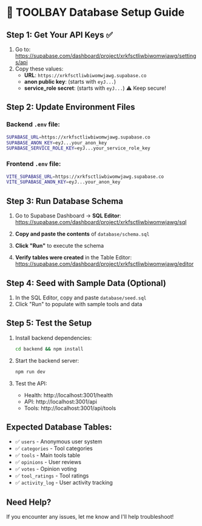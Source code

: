 # 🚀 TOOLBAY Database Setup Guide

## Step 1: Get Your API Keys ✅

1. Go to: https://supabase.com/dashboard/project/xrkfsctliwbiwomwjawg/settings/api
2. Copy these values:
   - **URL**: `https://xrkfsctliwbiwomwjawg.supabase.co`
   - **anon public key**: (starts with `eyJ...`)  
   - **service_role secret**: (starts with `eyJ...`) ⚠️ Keep secure!

## Step 2: Update Environment Files

### Backend `.env` file:
```bash
SUPABASE_URL=https://xrkfsctliwbiwomwjawg.supabase.co
SUPABASE_ANON_KEY=eyJ...your_anon_key
SUPABASE_SERVICE_ROLE_KEY=eyJ...your_service_role_key
```

### Frontend `.env` file:
```bash
VITE_SUPABASE_URL=https://xrkfsctliwbiwomwjawg.supabase.co
VITE_SUPABASE_ANON_KEY=eyJ...your_anon_key
```

## Step 3: Run Database Schema

1. Go to Supabase Dashboard → **SQL Editor**:
   https://supabase.com/dashboard/project/xrkfsctliwbiwomwjawg/sql

2. **Copy and paste the contents** of `database/schema.sql`

3. **Click "Run"** to execute the schema

4. **Verify tables were created** in the Table Editor:
   https://supabase.com/dashboard/project/xrkfsctliwbiwomwjawg/editor

## Step 4: Seed with Sample Data (Optional)

1. In the SQL Editor, copy and paste `database/seed.sql`
2. Click "Run" to populate with sample tools and data

## Step 5: Test the Setup

1. Install backend dependencies:
   ```bash
   cd backend && npm install
   ```

2. Start the backend server:
   ```bash
   npm run dev
   ```

3. Test the API:
   - Health: http://localhost:3001/health
   - API: http://localhost:3001/api
   - Tools: http://localhost:3001/api/tools

## Expected Database Tables:
- ✅ `users` - Anonymous user system
- ✅ `categories` - Tool categories  
- ✅ `tools` - Main tools table
- ✅ `opinions` - User reviews
- ✅ `votes` - Opinion voting
- ✅ `tool_ratings` - Tool ratings
- ✅ `activity_log` - User activity tracking

## Need Help?
If you encounter any issues, let me know and I'll help troubleshoot!